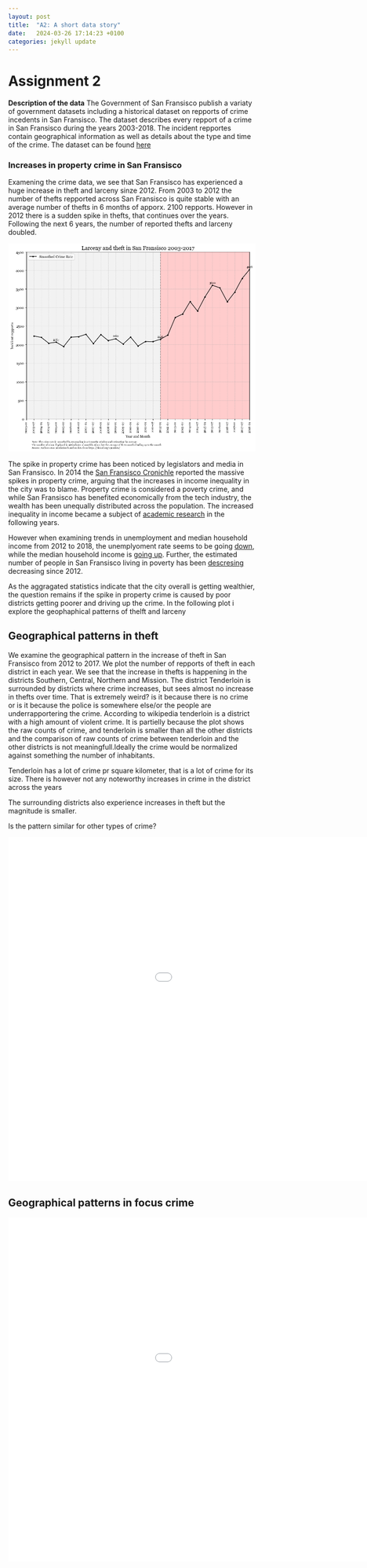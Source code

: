 ```yaml
---
layout: post
title:  "A2: A short data story"
date:   2024-03-26 17:14:23 +0100
categories: jekyll update
---
```


# Assignment 2

**Description of the data**
The Government of San Fransisco publish a variaty of government datasets including a historical dataset on repports of crime incedents in San Fransisco. The dataset describes every repport of a crime in San Fransisco during the years 2003-2018. The incident repportes contain geographical information as well as details about the type and time of the crime. The dataset can be found [here](https://data.sfgov.org/browse?category=Public+Safety)

### Increases in property crime in San Fransisco
Examening the crime data, we see that San Fransisco has experienced a huge increase in theft and larceny sinze 2012. From 2003 to 2012 the number of thefts repported across San Fransisco is quite stable with an average number of thefts in 6 months of apporx. 2100 repports. However in 2012 there is a sudden spike in thefts, that continues over the years. Following the next 6 years, the number of reported thefts and larceny doubled. 

![]( /docs/assets/Larceny_Theft_SF_2003_2017.png)

The spike in property crime has been noticed by legislators and media in San Fransisco. In 2014 the [San Fransisco Cronichle](https://www.latimes.com/local/crime/la-me-aa2-snapshot-sf-crime-20141120-story.html) reported the massive spikes in property crime, arguing that the increases in income inequality in the city was to blame. Property crime is considered a poverty crime, and while San Fransisco has benefited economically from the tech industry, the wealth has been unequally distributed across the population. The increased inequality in income became a subject of [academic research](https://siliconvalleyindicators.org/pdf/income-inequality-2015-06.pdf) in the following years. 

However when examining trends in unemployment and median household income from 2012 to 2018, the unemplyoment rate seems to be going [down](https://fred.stlouisfed.org/series/CASANF0URN), while the median household income is [going up](https://fred.stlouisfed.org/series/MHICA06075A052NCEN). Further, the estimated number of people in San Fransisco living in poverty has been [descresing](https://fred.stlouisfed.org/series/PEAACA06075A647NCEN) decreasing since 2012. 

As the aggragated statistics indicate that the city overall is getting wealthier, the question remains if the spike in property crime is caused by poor districts getting poorer and driving up the crime. In the following plot i explore the geophaphical patterns of thelft and larceny

## Geographical patterns in theft

We examine the geographical pattern in the increase of theft in San Fransisco from 2012 to 2017. We plot the number of repports of theft in each district in each year. We see that the increase in thefts is happening in the districts Southern, Central, Northern and Mission. 
The district Tenderloin is surrounded by districts where crime increases, but sees almost no increase in thefts over time. That is extremely weird? is it because there is no crime or is it because the police is somewhere else/or the people are underrapportering the crime. According to wikipedia tenderloin is a district with a high amount of violent crime. It is partielly because the plot shows the raw counts of crime, and tenderloin is smaller than all the other districts and the comparison of raw counts of crime between tenderloin and the other districts is not meaningfull.Ideally the crime would be normalized against something the number of inhabitants. 

Tenderloin has a lot of crime pr square kilometer, that is a lot of crime for its size. There is however not any noteworthy increases in crime in the district across the years

The surrounding districts also experience increases in theft but the magnitude is smaller. 

Is the pattern similar for other types of crime?



<embed type="text/html" src="/docs/assets/Thefts_sanfransisco_map_raw_count.html" width="1200" height="700"></embed>

## Geographical patterns in focus crime


<embed type="text/html" src="/docs/assets/Crime_district_year_interact.html" width="1200" height="700"></embed>
